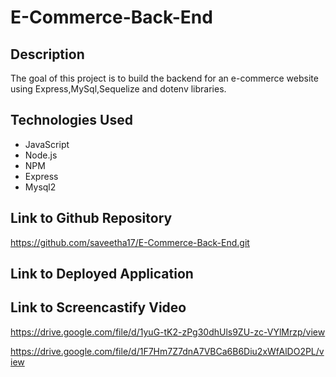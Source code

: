 # E-Commerce-Back-End

## Description

The goal of this project is to build the backend for an e-commerce website using Express,MySql,Sequelize and  dotenv libraries. 

## Technologies Used

* JavaScript
* Node.js
* NPM
* Express
* Mysql2



## Link to Github Repository

https://github.com/saveetha17/E-Commerce-Back-End.git

## Link to Deployed Application



## Link to Screencastify Video
https://drive.google.com/file/d/1yuG-tK2-zPg30dhUls9ZU-zc-VYlMrzp/view

https://drive.google.com/file/d/1F7Hm7Z7dnA7VBCa6B6Diu2xWfAlDO2PL/view
